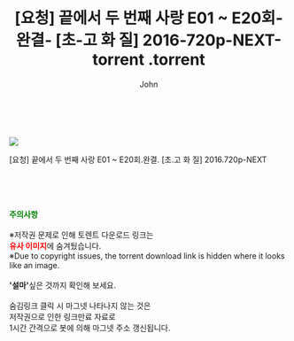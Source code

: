﻿---
layout: post
title:  "                   [요청] 끝에서 두 번째 사랑 E01 ~ E20회-완결- [초-고 화 질] 2016-720p-NEXT-torrent                .torrent"
author: John
categories: [ 드라마 ]
tags: [  ]
image: https://torrentrj57.com/uploadfile/full/acd758e85d381c914827bbdef5343c5883c8b9be.jpg 
description: "                   [요청] 끝에서 두 번째 사랑 E01 ~ E20회-완결- [초-고 화 질] 2016-720p-NEXT-torrent                 torrent 정보 공유"
toc: true
toc_sticky: true
---

<br>
<p><img src="https://torrentrj57.com/uploadfile/full/acd758e85d381c914827bbdef5343c5883c8b9be.jpg"/></p>
 [요청] 끝에서 두 번째 사랑 E01 ~ E20회.완결. [초.고 화 질] 2016.720p-NEXT  
    
<br><br><br>
<p data-ke-size="size16"><b><span style="color: green;">주의사항</span></b><br /><br />※저작권 문제로 인해 토렌트 다운로드 링크는<br /><b><span style="color: red;">유사 이미지</span></b>에 숨겨뒀습니다.<br />※Due to copyright issues, the torrent download link is hidden where it looks like an image.<br /><br /><b>'설마'</b>싶은 것까지 확인해 보세요.<br /><br />숨김링크 클릭 시 마그넷 나타나지 않는 것은<br />저작권으로 인한 링크만료 자료로<br />1시간 간격으로 봇에 의해 마그넷 주소 갱신됩니다.</p>
